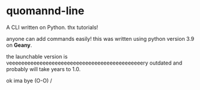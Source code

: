 # quomannd-line
A CLI written on Python. thx tutorials!

anyone can add commands easily! this was written using python version 3.9 on **Geany**.

the launchable version is veeeeeeeeeeeeeeeeeeeeeeeeeeeeeeeeeeeeeeeeeeeery outdated and probably will take years to 1.0.

ok ima bye
(O-O) /
